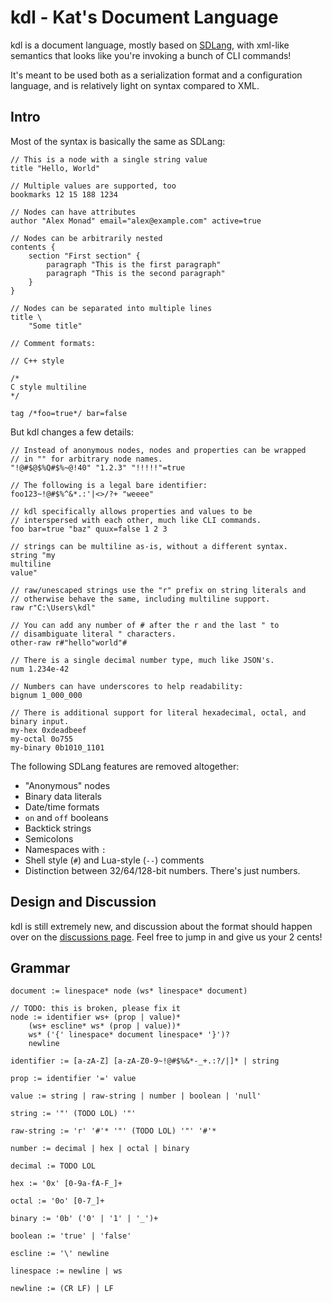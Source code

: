# kdl - Kat's Document Language

kdl is a document language, mostly based on [SDLang](https://sdlang.org), with
xml-like semantics that looks like you're invoking a bunch of CLI commands!

It's meant to be used both as a serialization format and a configuration
language, and is relatively light on syntax compared to XML.

## Intro

Most of the syntax is basically the same as SDLang:

```kdl
// This is a node with a single string value
title "Hello, World"

// Multiple values are supported, too
bookmarks 12 15 188 1234

// Nodes can have attributes
author "Alex Monad" email="alex@example.com" active=true

// Nodes can be arbitrarily nested
contents {
	section "First section" {
		paragraph "This is the first paragraph"
		paragraph "This is the second paragraph"
	}
}

// Nodes can be separated into multiple lines
title \
	"Some title"

// Comment formats:

// C++ style

/*
C style multiline
*/

tag /*foo=true*/ bar=false
```

But kdl changes a few details:

```kdl
// Instead of anonymous nodes, nodes and properties can be wrapped
// in "" for arbitrary node names.
"!@#$@$%Q#$%~@!40" "1.2.3" "!!!!!"=true

// The following is a legal bare identifier:
foo123~!@#$%^&*.:'|<>/?+ "weeee"

// kdl specifically allows properties and values to be
// interspersed with each other, much like CLI commands.
foo bar=true "baz" quux=false 1 2 3

// strings can be multiline as-is, without a different syntax.
string "my
multiline
value"

// raw/unescaped strings use the "r" prefix on string literals and
// otherwise behave the same, including multiline support.
raw r"C:\Users\kdl"

// You can add any number of # after the r and the last " to
// disambiguate literal " characters.
other-raw r#"hello"world"#

// There is a single decimal number type, much like JSON's.
num 1.234e-42

// Numbers can have underscores to help readability:
bignum 1_000_000

// There is additional support for literal hexadecimal, octal, and binary input.
my-hex 0xdeadbeef
my-octal 0o755
my-binary 0b1010_1101
```

The following SDLang features are removed altogether:

* "Anonymous" nodes
* Binary data literals
* Date/time formats
* `on` and `off` booleans
* Backtick strings
* Semicolons
* Namespaces with `:`
* Shell style (`#`) and Lua-style (`--`) comments
* Distinction between 32/64/128-bit numbers. There's just numbers.

## Design and Discussion

kdl is still extremely new, and discussion about the format should happen over
on the [discussions page](https://github.com/zkat/kdl/discussions). Feel free
to jump in and give us your 2 cents!

## Grammar

```
document := linespace* node (ws* linespace* document)

// TODO: this is broken, please fix it
node := identifier ws+ (prop | value)*
	(ws+ escline* ws* (prop | value))*
	ws* ('{' linespace* document linespace* '}')?
	newline

identifier := [a-zA-Z] [a-zA-Z0-9~!@#$%&*-_+.:?/|]* | string

prop := identifier '=' value

value := string | raw-string | number | boolean | 'null'

string := '"' (TODO LOL) '"'

raw-string := 'r' '#'* '"' (TODO LOL) '"' '#'*

number := decimal | hex | octal | binary

decimal := TODO LOL

hex := '0x' [0-9a-fA-F_]+

octal := '0o' [0-7_]+

binary := '0b' ('0' | '1' | '_')+

boolean := 'true' | 'false'

escline := '\' newline

linespace := newline | ws

newline := (CR LF) | LF
```
